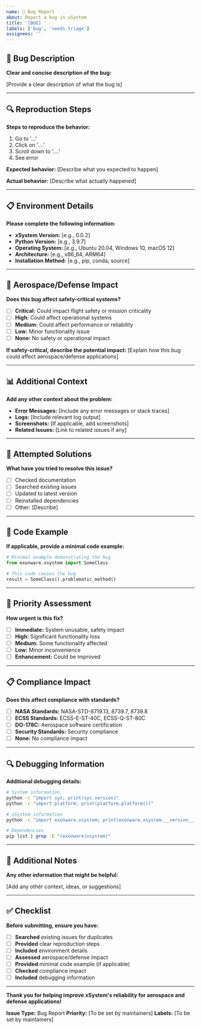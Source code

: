 ```yaml
---
name: 🐛 Bug Report
about: Report a bug in xSystem
title: '[BUG] '
labels: ['bug', 'needs-triage']
assignees: ''
---
```


## 🐛 **Bug Description**

**Clear and concise description of the bug:**

[Provide a clear description of what the bug is]

---

## 🔍 **Reproduction Steps**

**Steps to reproduce the behavior:**

1. Go to '...'
2. Click on '....'
3. Scroll down to '....'
4. See error

**Expected behavior:**
[Describe what you expected to happen]

**Actual behavior:**
[Describe what actually happened]

---

## 📋 **Environment Details**

**Please complete the following information:**

- **xSystem Version:** [e.g., 0.0.2]
- **Python Version:** [e.g., 3.9.7]
- **Operating System:** [e.g., Ubuntu 20.04, Windows 10, macOS 12]
- **Architecture:** [e.g., x86_64, ARM64]
- **Installation Method:** [e.g., pip, conda, source]

---

## 🚨 **Aerospace/Defense Impact**

**Does this bug affect safety-critical systems?**

- [ ] **Critical:** Could impact flight safety or mission criticality
- [ ] **High:** Could affect operational systems
- [ ] **Medium:** Could affect performance or reliability
- [ ] **Low:** Minor functionality issue
- [ ] **None:** No safety or operational impact

**If safety-critical, describe the potential impact:**
[Explain how this bug could affect aerospace/defense applications]

---

## 📊 **Additional Context**

**Add any other context about the problem:**

- **Error Messages:** [Include any error messages or stack traces]
- **Logs:** [Include relevant log output]
- **Screenshots:** [If applicable, add screenshots]
- **Related Issues:** [Link to related issues if any]

---

## 🔧 **Attempted Solutions**

**What have you tried to resolve this issue?**

- [ ] Checked documentation
- [ ] Searched existing issues
- [ ] Updated to latest version
- [ ] Reinstalled dependencies
- [ ] Other: [Describe]

---

## 📁 **Code Example**

**If applicable, provide a minimal code example:**

```python
# Minimal example demonstrating the bug
from exonware.xsystem import SomeClass

# This code causes the bug
result = SomeClass().problematic_method()
```

---

## 🎯 **Priority Assessment**

**How urgent is this fix?**

- [ ] **Immediate:** System unusable, safety impact
- [ ] **High:** Significant functionality loss
- [ ] **Medium:** Some functionality affected
- [ ] **Low:** Minor inconvenience
- [ ] **Enhancement:** Could be improved

---

## 📋 **Compliance Impact**

**Does this affect compliance with standards?**

- [ ] **NASA Standards:** NASA-STD-8719.13, 8739.7, 8739.8
- [ ] **ECSS Standards:** ECSS-E-ST-40C, ECSS-Q-ST-80C
- [ ] **DO-178C:** Aerospace software certification
- [ ] **Security Standards:** Security compliance
- [ ] **None:** No compliance impact

---

## 🔍 **Debugging Information**

**Additional debugging details:**

```bash
# System information
python -c "import sys; print(sys.version)"
python -c "import platform; print(platform.platform())"

# xSystem information
python -c "import exonware.xsystem; print(exonware.xsystem.__version__)"

# Dependencies
pip list | grep -E "(exonware|xsystem)"
```

---

## 📝 **Additional Notes**

**Any other information that might be helpful:**

[Add any other context, ideas, or suggestions]

---

## ✅ **Checklist**

**Before submitting, ensure you have:**

- [ ] **Searched** existing issues for duplicates
- [ ] **Provided** clear reproduction steps
- [ ] **Included** environment details
- [ ] **Assessed** aerospace/defense impact
- [ ] **Provided** minimal code example (if applicable)
- [ ] **Checked** compliance impact
- [ ] **Included** debugging information

---

**Thank you for helping improve xSystem's reliability for aerospace and defense applications!**

**Issue Type:** Bug Report
**Priority:** [To be set by maintainers]
**Labels:** [To be set by maintainers]
